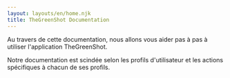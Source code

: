 ```yaml
---
layout: layouts/en/home.njk
title: TheGreenShot Documentation
---
```


Au travers de cette documentation, nous allons vous aider pas à pas à utiliser l'application TheGreenShot.

Notre documentation est scindée selon les profils d'utilisateur et les actions spécifiques à chacun de ses profils.